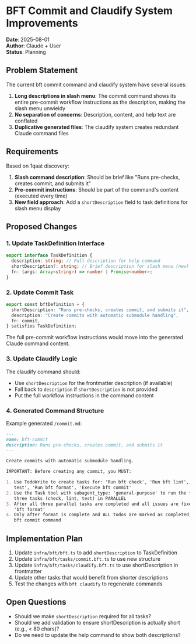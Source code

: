 # BFT Commit and Claudify System Improvements

**Date**: 2025-08-01\
**Author**: Claude + User\
**Status**: Planning

## Problem Statement

The current bft commit command and claudify system have several issues:

1. **Long descriptions in slash menu**: The commit command shows its entire
   pre-commit workflow instructions as the description, making the slash menu
   unwieldy
2. **No separation of concerns**: Description, content, and help text are
   conflated
3. **Duplicative generated files**: The claudify system creates redundant Claude
   command files

## Requirements

Based on 1qaat discovery:

1. **Slash command description**: Should be brief like "Runs pre-checks, creates
   commit, and submits it"
2. **Pre-commit instructions**: Should be part of the command's content
   (executed every time)
3. **New field approach**: Add a `shortDescription` field to task definitions
   for slash menu display

## Proposed Changes

### 1. Update TaskDefinition Interface

```typescript
export interface TaskDefinition {
  description: string; // Full description for help command
  shortDescription?: string; // Brief description for slash menu (new)
  fn: (args: Array<string>) => number | Promise<number>;
}
```

### 2. Update Commit Task

```typescript
export const bftDefinition = {
  shortDescription: "Runs pre-checks, creates commit, and submits it",
  description: "Create commits with automatic submodule handling",
  fn: commit,
} satisfies TaskDefinition;
```

The full pre-commit workflow instructions would move into the generated Claude
command content.

### 3. Update Claudify Logic

The claudify command should:

- Use `shortDescription` for the frontmatter description (if available)
- Fall back to `description` if `shortDescription` is not provided
- Put the full workflow instructions in the command content

### 4. Generated Command Structure

Example generated `/commit.md`:

```markdown
---
name: bft-commit
description: Runs pre-checks, creates commit, and submits it
---

Create commits with automatic submodule handling.

IMPORTANT: Before creating any commit, you MUST:

1. Use TodoWrite to create tasks for: 'Run bft check', 'Run bft lint', 'Run bft
   test', 'Run bft format', 'Execute bft commit'
2. Use the Task tool with subagent_type: 'general-purpose' to run the first
   three tasks (check, lint, test) in PARALLEL
3. After all three parallel tasks are completed and all issues are fixed, run
   'bft format'
4. Only after format is complete and ALL todos are marked as completed, execute
   bft commit command
```

## Implementation Plan

1. Update `infra/bft/bft.ts` to add `shortDescription` to TaskDefinition
2. Update `infra/bft/tasks/commit.bft.ts` to use new structure
3. Update `infra/bft/tasks/claudify.bft.ts` to use shortDescription in
   frontmatter
4. Update other tasks that would benefit from shorter descriptions
5. Test the changes with `bft claudify` to regenerate commands

## Open Questions

- Should we make `shortDescription` required for all tasks?
- Should we add validation to ensure shortDescription is actually short (e.g., <
  80 chars)?
- Do we need to update the help command to show both descriptions?
